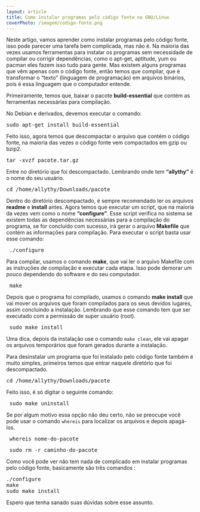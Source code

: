 ```yaml
---
layout: article
title: Como instalar programas pelo código fonte no GNU/Linux
coverPhoto: /imagem/codigo-fonte.png
---
```

Neste artigo, vamos aprender como instalar programas pelo código fonte, isso pode parecer uma tarefa bem complicada, mas não é. Na maioria das vezes usamos ferramentas para instalar os programas sem necessidade de compilar ou corrigir dependências, como o apt-get, aptitude, yum ou pacman eles fazem isso tudo para gente. Mas existem alguns programas que vêm apenas com o código fonte, então temos que compilar, que é transformar o “texto” (linguagem de programação) em arquivos binários, pois é essa linguagem que o computador entende.

Primeiramente, temos que, baixar o pacote **build-essential** que contém as ferramentas necessárias para compilação.

No Debian e derivados, devemos executar o comando:
<pre class ="language-bash">
sudo apt-get install build-essential
</pre>

Feito isso, agora temos que descompactar o arquivo que contém o código fonte, na maioria das vezes o código fonte vem compactados em gzip ou bzip2.

<pre class="language-bash">
tar -xvzf pacote.tar.gz
</pre>

Entre no diretório que foi descompactado. Lembrando onde tem **“allythy”** é o nome do seu usuário.

<pre class ="language-bash">
cd /home/allythy/Downloads/pacote
</pre>

Dentro do diretório descompactado, é sempre recomendado ler os arquivos **readme** e **install** antes. Agora temos que executar um script, que na maioria da vezes vem como o nome **“configure”**. Esse script verifica no sistema se existem todas as dependências necessárias para a compilação do programa, se for concluído com sucesso, irá gerar o arquivo **Makefile** que contém as informações para compilação. Para executar o script basta usar esse comando:

<pre class=language-bash> ./configure </pre>

Para compilar, usamos o comando **make**, que vai ler o arquivo Makefile com as instruções de compilação e executar cada etapa. Isso pode demorar um pouco dependendo do software e do seu computador.

<pre class="language-bash"> make </pre>

Depois que o programa foi compilado, usamos o comando **make install** que vai mover os arquivos que foram compilados para os seus devidos lugares, assim concluindo a instalação. Lembrando que esse comando tem que ser executado com a permissão de super usuário (root).

<pre class="language-bash"> sudo make install </pre>

Uma dica, depois da instalação use o comando `make clean`, ele vai apagar os arquivos temporários que foram gerados durante a instalação.

Para desinstalar um programa que foi instalado pelo código fonte também é muito simples, primeiros temos que entrar naquele diretório que foi descompactado.

<pre class="language-bash">
cd /home/allythy/Downloads/pacote
</pre>

Feito isso, é só digitar o seguinte comando:

<pre class="language-bash"> sudo make uninstall </pre>

Se por algum motivo essa opção não deu certo, não se preocupe você pode usar o comando `whereis` para localizar os arquivos e depois apagá-los.

<pre class="language-bash"> whereis nome-do-pacote  </pre>

<pre class="language-bash"> sudo rm -r caminho-do-pacote </pre>

Como você pode ver não tem nada de complicado em instalar programas pelo código fonte, basicamente são três comandos :

<pre class="language-bash">
./configure
make
sudo make install
</pre>

Espero que tenha sanado suas dúvidas sobre esse assunto.
